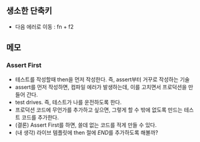 ## 생소한 단축키

- 다음 에러로 이동 : fn + f2

## 메모

### Assert First

- 테스트를 작성할때 then을 먼저 작성한다. 즉, assert부터 거꾸로 작성하는 기술
- assert를 먼저 작성하면, 컴파일 에러가 발생하는데, 이를 고치면서 프로덕션을 만들어 간다.
- test drives. 즉, 테스트가 나를 운전하도록 한다.
- 프로덕션 코드에 무언가를 추가하고 싶으면, 그렇게 할 수 밖에 없도록 만드는 테스트 코드를 추가한다.
- (결론) Assert First를 하면, 쓸데 없는 코드를 적게 만들 수 있다.
- (내 생각) 라이브 템플릿에 then 절에 $END$를 추가하도록 해볼까?